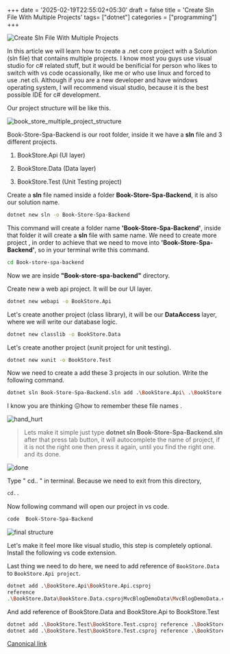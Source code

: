 +++
date = '2025-02-19T22:55:02+05:30'
draft = false
title = 'Create Sln File With Multiple Projects'
tags= ["dotnet"]
categories = ["programming"]
+++

![Create Sln File With Multiple Projects](/images/create_sln_with_multiple_files.png)

In this article we will learn how to create a .net core
project with a Solution (sln file) that contains multiple projects. I
know most you guys use visual studio for c# related stuff, but it would
be benificial for person who likes to switch with vs code ocassionally,
like me or who use linux and forced to use .net cli. Although if you are
a new developer and have windows operating system, I will recommend
visual studio, because it is the best possible IDE for c# development.

Our project structure will be like this.

![book_store_multiple_project_structure](/images/book_store_multiple_project_structure.png)

Book-Store-Spa-Backend is our root folder, inside it we have a **sln**
file and 3 different projects.

1. BookStore.Api (UI layer)

2. BookStore.Data (Data layer)

3. BookStore.Test (Unit Testing project)

Create a **sln** file named inside a folder **Book-Store-Spa-Backend**,
it is also our solution name.

```sh
dotnet new sln -o Book-Store-Spa-Backend
```

This command will create a folder name **'Book-Store-Spa-Backend'**,
inside that folder it will create a **sln** file with same name. We need
to create more project , in order to achieve that we need to move into
**'Book-Store-Spa-Backend'**, so in your terminal write this command.

```sh
cd Book-store-spa-backend
```

Now we are inside **"Book-store-spa-backend"** directory.

Create new a web api project. It will be our UI layer.

```sh
dotnet new webapi -o BookStore.Api
```

Let's create another project (class library), it will be our
**DataAccess** layer, where we will write our database logic.

```sh
dotnet new classlib -o BookStore.Data
```

Let's create another project (xunit project for unit testing).

```sh
dotnet new xunit -o BookStore.Test
```

Now we need to create a add these 3 projects in our solution. Write the
following command.

```sh
dotnet sln Book-Store-Spa-Backend.sln add .\BookStore.Api\ .\BookStore.Data\ .\BookStore.Test\ add .\BookStore.Api\ .\BookStore.Data\ .\BookStore.Test\
```

I know you are thinking 😖how to remember these file names .

![hand_hurt](/images/hand_hurt.png)

> Lets make it simple just type **dotnet sln
> Book-Store-Spa-Backend.sln** after that press tab button, it will
> autocomplete the name of project, if it is not the right one then
> press it again, until you find the right one. and its done.

![done](/images/done.png)

Type " cd.. " in terminal. Because we need to exit from this directory,

```sh
cd..
```

Now following command will open our project in vs code.

```sh
code  Book-Store-Spa-Backend
```

![final structure](/images/final_structure.png)

Let's make it feel more like visual studio, this step is completely
optional. Install the following vs code extension.

Last thing we need to do here, we need to add reference of
`BookStore.Data` to `BookStore.Api project`.

```sh
dotnet add .\BookStore.Api\BookStore.Api.csproj
reference
.\BookStore.Data\BookStore.Data.csprojMvcBlogDemoData\MvcBlogDemoData.csproj
```

And add reference of BookStore.Data and BookStore.Api to BookStore.Test

```sh
dotnet add .\BookStore.Test\BookStore.Test.csproj reference .\BookStore.Data\BookStore.Data.csproj
dotnet add .\BookStore.Test\BookStore.Test.csproj reference .\BookStore.API\BookStore.Api.csproj
```

[Canonical
link](https://medium.com/@ravindradevrani/create-sln-file-with-multiple-projects-in-net-core-cli-d5fd59072623)
